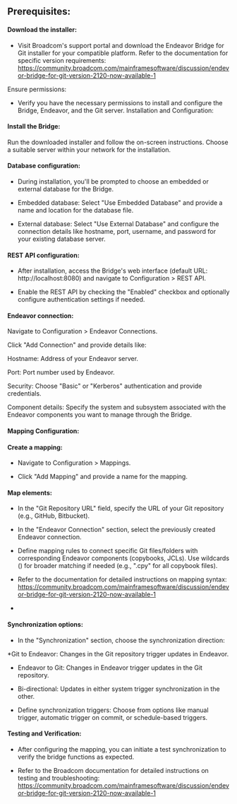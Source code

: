 ## Prerequisites:

#### Download the installer:

* Visit Broadcom's support portal and download the Endeavor Bridge for Git installer for your compatible platform. Refer to the documentation for specific version requirements: https://community.broadcom.com/mainframesoftware/discussion/endevor-bridge-for-git-version-2120-now-available-1

Ensure permissions:

* Verify you have the necessary permissions to install and configure the Bridge, Endeavor, and the Git server.
Installation and Configuration:

#### Install the Bridge:

Run the downloaded installer and follow the on-screen instructions. Choose a suitable server within your network for the installation.

#### Database configuration:

* During installation, you'll be prompted to choose an embedded or external database for the Bridge.

* Embedded database: Select "Use Embedded Database" and provide a name and location for the database file.

* External database: Select "Use External Database" and configure the connection details like hostname, port, username, and password for your existing database server.

#### REST API configuration:

* After installation, access the Bridge's web interface (default URL: http://localhost:8080) and navigate to Configuration > REST API.

* Enable the REST API by checking the "Enabled" checkbox and optionally configure authentication settings if needed.

#### Endeavor connection:

Navigate to Configuration > Endeavor Connections.

Click "Add Connection" and provide details like:

Hostname: Address of your Endeavor server.

Port: Port number used by Endeavor.

Security: Choose "Basic" or "Kerberos" authentication and provide credentials.

Component details: Specify the system and subsystem associated with the Endeavor components you want to manage through the Bridge.

#### Mapping Configuration:

#### Create a mapping:

* Navigate to Configuration > Mappings.
  
* Click "Add Mapping" and provide a name for the mapping.

#### Map elements:

* In the "Git Repository URL" field, specify the URL of your Git repository (e.g., GitHub, Bitbucket).
  
* In the "Endeavor Connection" section, select the previously created Endeavor connection.

* Define mapping rules to connect specific Git files/folders with corresponding Endeavor components (copybooks, JCLs). Use wildcards () for broader matching if needed (e.g., ".cpy" for all copybook files).

* Refer to the documentation for detailed instructions on mapping syntax: https://community.broadcom.com/mainframesoftware/discussion/endevor-bridge-for-git-version-2120-now-available-1
* 
#### Synchronization options:

* In the "Synchronization" section, choose the synchronization direction:

*Git to Endeavor: Changes in the Git repository trigger updates in Endeavor.

* Endeavor to Git: Changes in Endeavor trigger updates in the Git repository.

* Bi-directional: Updates in either system trigger synchronization in the other.

* Define synchronization triggers: Choose from options like manual trigger, automatic trigger on commit, or schedule-based triggers.

#### Testing and Verification:

* After configuring the mapping, you can initiate a test synchronization to verify the bridge functions as expected.

* Refer to the Broadcom documentation for detailed instructions on testing and troubleshooting: https://community.broadcom.com/mainframesoftware/discussion/endevor-bridge-for-git-version-2120-now-available-1
